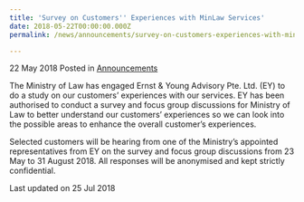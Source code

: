 ```yaml
---
title: 'Survey on Customers'' Experiences with MinLaw Services'
date: 2018-05-22T00:00:00.000Z
permalink: /news/announcements/survey-on-customers-experiences-with-minlaw-services

---
```



22 May 2018 Posted in [Announcements](/news/announcements)

The Ministry of Law has engaged Ernst & Young Advisory Pte. Ltd. (EY) to do a study on our customers’ experiences with our services. EY has been authorised to conduct a survey and focus group discussions for Ministry of Law to better understand our customers’ experiences so we can look into the possible areas to enhance the overall customer’s experiences.
 
Selected customers will be hearing from one of the Ministry’s appointed representatives from EY on the survey and focus group discussions from 23 May to 31 August 2018. All responses will be anonymised and kept strictly confidential. 



<p class="right-side-updated">Last updated on 25 Jul 2018</p> 
